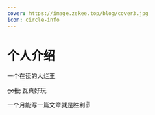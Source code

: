 ```yaml
---
cover: https://image.zekee.top/blog/cover3.jpg
icon: circle-info
---
```


# 个人介绍

一个在读的大烂王

~~go批~~ 瓦真好玩

一个月能写一篇文章就是胜利:v:
